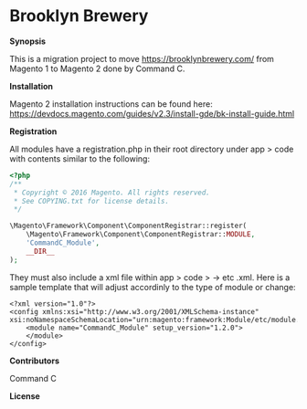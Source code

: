 # Brooklyn Brewery


<b>Synopsis</b>

This is a migration project to move https://brooklynbrewery.com/ from Magento 1 to Magento 2 done by Command C.


<b>Installation</b>

Magento 2 installation instructions can be found here: https://devdocs.magento.com/guides/v2.3/install-gde/bk-install-guide.html

<b>Registration</b>

All modules have a registration.php in their root directory under app > code with contents similar to the following:

```php
<?php
/**
 * Copyright © 2016 Magento. All rights reserved.
 * See COPYING.txt for license details.
 */

\Magento\Framework\Component\ComponentRegistrar::register(
    \Magento\Framework\Component\ComponentRegistrar::MODULE,
    'CommandC_Module',
    __DIR__
);
```
They must also include a xml file within app > code > <module name> -> etc <module name>.xml. Here is a sample template that will adjust accordinly to the type of module or change:

```
<?xml version="1.0"?>
<config xmlns:xsi="http://www.w3.org/2001/XMLSchema-instance" xsi:noNamespaceSchemaLocation="urn:magento:framework:Module/etc/module.xsd">
    <module name="CommandC_Module" setup_version="1.2.0">
    </module>
</config>
```

<b>Contributors</b>

Command C

<b>License</b>
